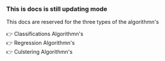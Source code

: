 ### This is docs is still updating mode


This docs are reserved for the three types of the algorithmn's    

:point_right: Classifications Algorithmn's                                                       
:point_right: Regression Algorithmn's                                                            
:point_right: Culstering Algorithmn's                                                       